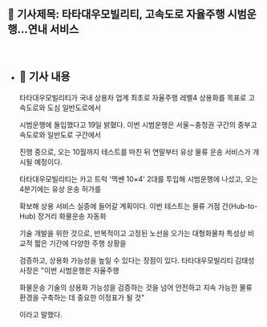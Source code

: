 ## 📰 기사제목: 타타대우모빌리티, 고속도로 자율주행 시범운행…연내 서비스

<br>

- ## 📄 기사 내용
  타타대우모빌리티가 국내 상용차 업계 최초로 자율주행 레벨4 상용화를 목표로 고속도로와 도심 일반도로에서

  시범운행에 돌입했다고 19일 밝혔다. 이번 시범운행은 서울∼충청권 구간의 중부고속도로와 일반도로 구간에서

  진행 중으로, 오는 10월까지 테스트를 마친 뒤 연말부터 유상 물류 운송 서비스가 개시될 예정이다.

  타타대우모빌리티는 카고 트럭 '맥쎈 10×4' 2대를 투입해 시범운행에 나섰고, 오는 4분기에는 유상 운송 허가를

  확보해 상용 서비스 실증에 들어갈 계획이다. 이번 테스트는 물류 거점 간(Hub-to-Hub) 장거리 화물운송 자동화

  기술 개발을 위한 것으로, 반복적이고 고정된 노선을 오가는 대형화물차 특성상 비교적 짧은 기간에 다양한 주행 상황을

  검증하고, 상용화 가능성을 높일 수 있다는 장점이 있다. 타타대우모빌리티 김태성 사장은 "이번 시범운행은 자율주행

  화물운송 기술의 상용화 가능성을 검증하는 것을 넘어 안전하고 지속 가능한 물류 환경을 구축하는 데 중요한 이정표가 될 것"

  이라고 말했다.
